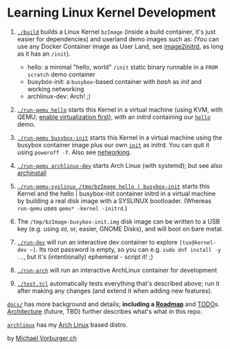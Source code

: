Learning Linux Kernel Development
=================================

1. [`./build`](./build) builds a Linux Kernel `bzImage` (inside a build container, it's just easier for dependencies)
and userland demo images such as: (You can use any Docker Container image as User Land, see [image2initrd](image2initrd),
as long as it has an `/init`).

   * hello: a minimal "hello, world" `/init` static binary runnable in a `FROM scratch` demo container
   * busybox-init: a `busybox`-based container with _bash_ as _init_ and working networking
   * archlinux-dev: Arch! ;)

1. [`./run-qemu hello`](./run-qemu) starts this Kernel in a virtual machine
(using KVM, with QEMU; [enable virtualization first](docs/setup-virtualization.md)),
with an _initrd_ containing our [`hello`](containers/src/hello.c) demo.

1. [`./run-qemu busybox-init`](./run-qemu) starts this Kernel in a virtual machine
using the busybox container image plus our own [`init`](containers/busybox-init)
as initrd.  You can quit it using `poweroff -f`.  Also see [networking](docs/networking.md).

1. [`./run-qemu archlinux-dev`](./run-qemu) starts Arch Linux (with systemd); but see also [archinstall](docs/archinstall.md)

1. [`./run-qemu-syslinux /tmp/bzImage hello | busybox-init`](./run-qemu-syslinux) starts this Kernel
and the hello | busybox-init container initrd in a virtual machine by building a real disk image
with a SYSLINUX bootloader.  (Whereas `run-qemu` uses `qemu* -kernel -initrd`.)

1. The `/tmp/bzImage-busybox-init.img` disk image can be written to a USB key (e.g. using `dd`, or, easier, GNOME Disks), and will boot on bare metal.

1. [`./run-dev`](./run-dev) will run an interactive dev container to explore `[tux@kernel-dev ~]`.
Its root password is empty, so you can e.g. `sudo dnf install -y ..`, but it's (intentionally) ephemeral - script it! ;)

1. [`./run-arch`](./run-arch) will run an interactive ArchLinux container for development

1. [`./test.tcl`](./test.tcl) automatically tests everything that's described above; run it after making any changes (and extend it when adding new features).

[`docs/`](docs/) has more background and details; **including a [Roadmap](docs/roadmap)** and [TODO](docs/todo.md)s.
[Architecture](docs/architecture.md) (future, TBD) further describes what's what in this repo.

[`archlinux`](archlinux/) has my [Arch Linux](https://archlinux.org) based distro.

by [Michael Vorburger.ch](https://www.vorburger.ch)
